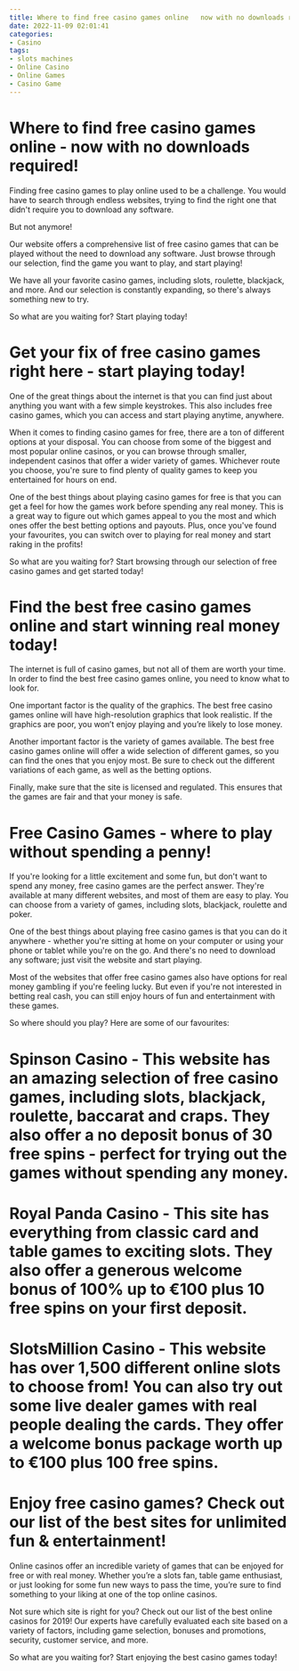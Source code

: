 ```yaml
---
title: Where to find free casino games online   now with no downloads required!
date: 2022-11-09 02:01:41
categories:
- Casino
tags:
- slots machines
- Online Casino
- Online Games
- Casino Game
---
```



#  Where to find free casino games online - now with no downloads required!

Finding free casino games to play online used to be a challenge. You would have to search through endless websites, trying to find the right one that didn't require you to download any software.

But not anymore!

Our website offers a comprehensive list of free casino games that can be played without the need to download any software. Just browse through our selection, find the game you want to play, and start playing!

We have all your favorite casino games, including slots, roulette, blackjack, and more. And our selection is constantly expanding, so there's always something new to try.

So what are you waiting for? Start playing today!

#  Get your fix of free casino games right here - start playing today!

One of the great things about the internet is that you can find just about anything you want with a few simple keystrokes. This also includes free casino games, which you can access and start playing anytime, anywhere.

When it comes to finding casino games for free, there are a ton of different options at your disposal. You can choose from some of the biggest and most popular online casinos, or you can browse through smaller, independent casinos that offer a wider variety of games. Whichever route you choose, you're sure to find plenty of quality games to keep you entertained for hours on end.

One of the best things about playing casino games for free is that you can get a feel for how the games work before spending any real money. This is a great way to figure out which games appeal to you the most and which ones offer the best betting options and payouts. Plus, once you've found your favourites, you can switch over to playing for real money and start raking in the profits!

So what are you waiting for? Start browsing through our selection of free casino games and get started today!

#  Find the best free casino games online and start winning real money today!

The internet is full of casino games, but not all of them are worth your time. In order to find the best free casino games online, you need to know what to look for.

One important factor is the quality of the graphics. The best free casino games online will have high-resolution graphics that look realistic. If the graphics are poor, you won’t enjoy playing and you’re likely to lose money.

Another important factor is the variety of games available. The best free casino games online will offer a wide selection of different games, so you can find the ones that you enjoy most. Be sure to check out the different variations of each game, as well as the betting options.

Finally, make sure that the site is licensed and regulated. This ensures that the games are fair and that your money is safe.

#  Free Casino Games - where to play without spending a penny!

If you're looking for a little excitement and some fun, but don't want to spend any money, free casino games are the perfect answer. They're available at many different websites, and most of them are easy to play. You can choose from a variety of games, including slots, blackjack, roulette and poker.

One of the best things about playing free casino games is that you can do it anywhere - whether you're sitting at home on your computer or using your phone or tablet while you're on the go. And there's no need to download any software; just visit the website and start playing.

Most of the websites that offer free casino games also have options for real money gambling if you're feeling lucky. But even if you're not interested in betting real cash, you can still enjoy hours of fun and entertainment with these games.

So where should you play? Here are some of our favourites:

# Spinson Casino - This website has an amazing selection of free casino games, including slots, blackjack, roulette, baccarat and craps. They also offer a no deposit bonus of 30 free spins - perfect for trying out the games without spending any money.

# Royal Panda Casino - This site has everything from classic card and table games to exciting slots. They also offer a generous welcome bonus of 100% up to €100 plus 10 free spins on your first deposit.

# SlotsMillion Casino - This website has over 1,500 different online slots to choose from! You can also try out some live dealer games with real people dealing the cards. They offer a welcome bonus package worth up to €100 plus 100 free spins.

#  Enjoy free casino games? Check out our list of the best sites for unlimited fun & entertainment!

Online casinos offer an incredible variety of games that can be enjoyed for free or with real money. Whether you’re a slots fan, table game enthusiast, or just looking for some fun new ways to pass the time, you’re sure to find something to your liking at one of the top online casinos.

Not sure which site is right for you? Check out our list of the best online casinos for 2019! Our experts have carefully evaluated each site based on a variety of factors, including game selection, bonuses and promotions, security, customer service, and more.

So what are you waiting for? Start enjoying the best casino games today!